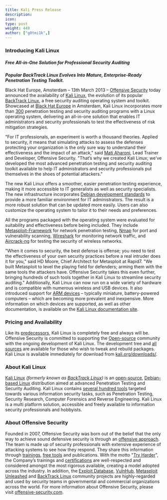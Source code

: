```yaml
---
title: Kali Press Release
description:
icon:
type: post
weight: 449
author: ["g0tmi1k",]
---
```


### Introducing Kali Linux

##### Free All-in-One Solution for Professional Security Auditing

**_Popular BackTrack Linux Evolves Into Mature, Enterprise-Ready Penetration Testing Toolkit._**

Black Hat Europe, Amsterdam – 13th March 2013 – [Offensive Security](https://www.offensive-security.com/) today announced the availability of [Kali Linux](https://www.offensive-security.com/kali-linux/kali-linux-released/), the evolution of its popular [BackTrack Linux](https://www.backtrack-linux.org/), a free security auditing operating system and toolkit. Showcased at [Black Hat Europe](https://www.blackhat.com/eu-13/) in Amsterdam, Kali Linux incorporates more than [300](/docs/policy/kali-linux-relationship-with-debian/) penetration testing and security auditing programs with a Linux operating system, delivering an all-in-one solution that enables IT administrators and security professionals to test the effectiveness of risk mitigation strategies.

"For IT professionals, an experiment is worth a thousand theories. Applied to security, it means that simulating attacks to assess the defenses protecting your organization is the only sure way to understand their effectiveness and the impact of an attack," said [Mati Aharoni](/about-us/), Lead Trainer and Developer, Offensive Security. "That’s why we created Kali Linux; we’ve developed the most advanced penetration testing and security auditing toolkit available to help IT administrators and security professionals put themselves in the shoes of potential attackers."

The new Kali Linux offers a smoother, easier penetration testing experience, making it more accessible to IT generalists as well as security specialists. The new infrastructure incorporates [Debian development standards](/docs/policy/kali-linux-relationship-with-debian/) to provide a more familiar environment for IT administrators. The result is a more robust solution that can be updated more easily. Users can also customize the operating system to tailor it to their needs and preferences.

All the programs packaged with the operating system were evaluated for suitability and effectiveness before being included. They include [Metasploit-Framework](https://tools.kali.org/exploitation-tools/metasploit-framework) for network penetration testing, [Nmap](https://tools.kali.org/information-gathering/nmap) for port and vulnerability scanning, [Wireshark](https://tools.kali.org/information-gathering/wireshark) for monitoring network traffic, and [Aircrack-ng](https://tools.kali.org/wireless-attacks/aircrack-ng) for testing the security of wireless networks.

"When it comes to security, the best defense is offense; you need to test the effectiveness of your own security practices before a real intruder does it for you," said HD Moore, Chief Architect for Metasploit at Rapid7. "We built Metasploit to level the playing field for defenders; arming them with the same tools the attackers have. Offensive Security takes this even further, bringing hundreds of such tools together in Kali Linux to streamline security auditing." Additionally, Kali Linux can now run on a wide variety of hardware and is compatible with numerous wireless and USB devices. It also introduced support for [ARM devices](/docs/arm/) – typically miniature, battery-powered computers – which are becoming more prevalent and inexpensive. More information on which devices are supported, as well as other documentation, is available on the [Kali Linux documentation site](/docs/).

### Pricing and Availability

Like its [predecessors](/docs/introduction/kali-linux-history/), Kali Linux is completely free and always will be. Offensive Security is committed to supporting the [Open-source](/docs/policy/kali-linux-open-source-policy/) community with the ongoing development of Kali Linux. The development tree and [all sources](https://gitlab.com/kalilinux) are available for those who wish to tweak and rebuild packages. Kali Linux is available immediately for download from [kali.org/downloads/](/downloads/).

### About Kali Linux

<!-- From "What Is Kali Linux" -->
[Kali Linux](/) _(formerly known as [BackTrack Linux](https://www.backtrack-linux.org/))_ is an [open-source](/docs/policy/kali-linux-open-source-policy/), [Debian-based Linux](/docs/policy/kali-linux-relationship-with-debian/) distribution aimed at advanced Penetration Testing and Security Auditing. Kali Linux contains [several hundred tools](/docs/policy/penetration-testing-tools-policy/) targeted towards various information security tasks, such as Penetration Testing, Security Research, Computer Forensics and Reverse Engineering. Kali Linux is a multi platform solution, accessible and freely available to information security professionals and hobbyists.

### About Offensive Security

Founded in 2007, Offensive Security was born out of the belief that the only way to achieve sound defensive security is through an [offensive approach](https://www.offensive-security.com/penetration-testing/). The team is made up of security professionals with extensive experience of attacking systems to see how they respond. They share this information through [trainings](https://www.offensive-security.com/courses-and-certifications/), [free tools](https://www.offensive-security.com/community-projects/) and publications. With the motto "[Try Harder](https://www.offensive-security.com/offsec/say-try-harder/)", the Company’s trainings and [certifications](https://www.offensive-security.com/courses-and-certifications/) are well-respected and considered amongst the most rigorous available, creating a model adopted across the industry. In addition, the [Exploit Database](https://www.exploit-db.com/), [VulnHub](https://www.vulnhub.com/), [Metasploit Unleashed](https://www.offensive-security.com/metasploit-unleashed/) and [BackTrack Linux](https://www.backtrack-linux.org/) community projects are highly-regarded and used by security teams in governmental and commercial organizations across the world. For more information about Offensive Security, please visit [offensive-security.com](https://www.offensive-security.com/).
